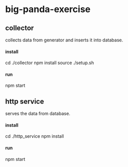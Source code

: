 # big-panda-exercise

## collector
collects data from generator and inserts it into database.

#### install

  cd ./collector
  npm install
  source ./setup.sh

#### run

  npm start

## http service
serves the data from database.

#### install

  cd ./http_service
  npm install

#### run

  npm start
